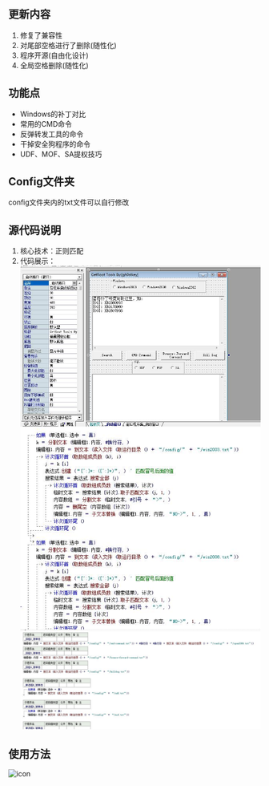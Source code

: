 
## 更新内容
1. 修复了兼容性
2. 对尾部空格进行了删除(随性化)
3. 程序开源(自由化设计)
4. 全局空格删除(随性化)

## 功能点
* Windows的补丁对比
* 常用的CMD命令
* 反弹转发工具的命令
* 干掉安全狗程序的命令
* UDF、MOF、SA提权技巧

## Config文件夹
config文件夹内的txt文件可以自行修改

## 源代码说明
1. 核心技术：正则匹配
2. 代码展示：
![icon](./0.jpg)
![icon](./1.jpg)
![icon](./2.jpg)

## 使用方法
![icon](./use.gif)

